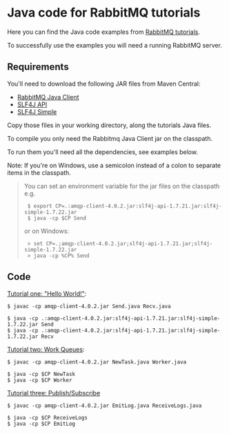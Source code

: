 # Java code for RabbitMQ tutorials

Here you can find the Java code examples from [RabbitMQ
tutorials](http://www.rabbitmq.com/getstarted.html).

To successfully use the examples you will need a running RabbitMQ server.

## Requirements

You'll need to download the following JAR files
from Maven Central:
    
 * [RabbitMQ Java Client](http://central.maven.org/maven2/com/rabbitmq/amqp-client/4.0.2/amqp-client-4.0.2.jar)
 * [SLF4J API](http://central.maven.org/maven2/org/slf4j/slf4j-api/1.7.21/slf4j-api-1.7.21.jar)
 * [SLF4J Simple](http://central.maven.org/maven2/org/slf4j/slf4j-simple/1.7.22/slf4j-simple-1.7.22.jar)

Copy those files in your working directory, along the tutorials Java files.

To compile you only need the Rabbitmq Java Client jar on the classpath.

To run them you'll need all the dependencies, see examples below.

Note: If you're on Windows,
use a semicolon instead of a colon to separate items in the classpath.

> You can set an environment variable for the jar files on the classpath e.g.
>
>      $ export CP=.:amqp-client-4.0.2.jar:slf4j-api-1.7.21.jar:slf4j-simple-1.7.22.jar
>      $ java -cp $CP Send
>
> or on Windows:
>
>      > set CP=.;amqp-client-4.0.2.jar;slf4j-api-1.7.21.jar;slf4j-simple-1.7.22.jar
>      > java -cp %CP% Send

## Code

[Tutorial one: "Hello World!"](http://www.rabbitmq.com/tutorial-one-java.html):

    $ javac -cp amqp-client-4.0.2.jar Send.java Recv.java

    $ java -cp .:amqp-client-4.0.2.jar:slf4j-api-1.7.21.jar:slf4j-simple-1.7.22.jar Send
    $ java -cp .:amqp-client-4.0.2.jar:slf4j-api-1.7.21.jar:slf4j-simple-1.7.22.jar Recv

[Tutorial two: Work Queues](http://www.rabbitmq.com/tutorial-two-java.html):

    $ javac -cp amqp-client-4.0.2.jar NewTask.java Worker.java

    $ java -cp $CP NewTask
    $ java -cp $CP Worker

[Tutorial three: Publish/Subscribe](http://www.rabbitmq.com/tutorial-three-java.html)

    $ javac -cp amqp-client-4.0.2.jar EmitLog.java ReceiveLogs.java

    $ java -cp $CP ReceiveLogs
    $ java -cp $CP EmitLog


